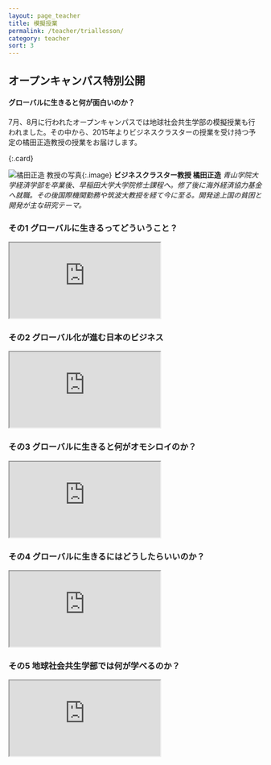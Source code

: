 ```yaml
---
layout: page_teacher
title: 模擬授業
permalink: /teacher/triallesson/
category: teacher
sort: 3
---
```




## オープンキャンパス特別公開

#### グローバルに生きると何が面白いのか？

7月、8月に行われたオープンキャンパスでは地球社会共生学部の模擬授業も行われました。その中から、2015年よりビジネスクラスターの授業を受け持つ予定の橘田正造教授の授業をお届けします。

{:.card}
<!--![橘田正造 教授の写真](/assets/images/v1/2015/03/ph_profile.png "橘田 正造"){:.image}-->
![橘田正造 教授の写真](../../assets/images/v1/2015/03/ph_profile.png "橘田 正造"){:.image}
**ビジネスクラスター教授 橘田正造**
*青山学院大学経済学部を卒業後、早稲田大学大学院修士課程へ。修了後に海外経済協力基金へ就職。その後国際機関勤務や筑波大教授を経て今に至る。開発途上国の貧困と開発が主な研究テーマ。*


### その1 グローバルに生きるってどういうこと？

<div class="youtube"><iframe src="https://www.youtube.com/embed/uJIm5ONar08"></iframe></div>

### その2 グローバル化が進む日本のビジネス

<div class="youtube"><iframe src="https://www.youtube.com/embed/0F3TQ1uxK_8"></iframe></div>

### その3 グローバルに生きると何がオモシロイのか？

<div class="youtube"><iframe src="https://www.youtube.com/embed/ThL3EBi474Q"></iframe></div>

### その4 グローバルに生きるにはどうしたらいいのか？

<div class="youtube"><iframe src="https://www.youtube.com/embed/waTw4RvUUMU"></iframe></div>

### その5 地球社会共生学部では何が学べるのか？

<div class="youtube"><iframe src="https://www.youtube.com/embed/CZt_DVu7hGo"></iframe></div>
